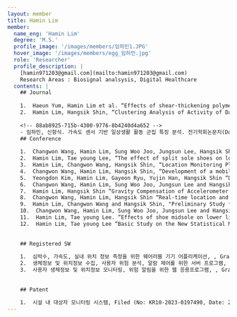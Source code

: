 ```yaml
--- 
layout: member 
title: Hamin Lim 
member:
  name_eng: 'Hamin Lim'
  degree: 'M.S.'
  profile_image: '/images/members/임하민1.JPG'
  hover_image: '/images/members/egg_임하민.jpg'
  role: 'Researcher'
  profile_description: |
    [hamin971203@gmail.com](mailto:hamin971203@gmail.com)
    Research Areas : Biosignal analsysis, Digital Healthcare
  contents: |
    ## Journal
    
    1.  Haeun Yum, Hamin Lim et al. “Effects of shear-thickening polymer on force attenuation capacities in hip protectors. Proceedings of the Institution of Mechanical Engineers” Part C: Journal of Mechanical Engineering Science. 2022;236(8):3881-3885.
    2.  Hamin Lim, Hangsik Shin, “Clustering Analysis of Activity of Daily Living based on Accelerometry.” The Transactions of the Korean Institute of Electrical Engineers KIEE Vol. 72, No. 11, p.1427-1433
    
    <!-- 88ab8925-715b-4300-9776-8b4240d4a652 -->
    - 임하민, 신항식. 가속도 센서 기반 일상생활 활동 군집 특징 분석. 전기학회논문지(Domestic) 특집호. 2023 11; HI22C1668, HR20C0026.
    ## Conference
    
    1.  Changwon Wang, Hamin Lim, Sung Woo Joo, Jungsun Lee, Hangsik Shin, “Investigating Abnormal Behavior Patterns in Psychiatric Inpatients” IEEE-EMBS International Conference on Biomedical and Health Informatics, Pittsburgh, USA, 10-18 Sep 2023
    2.  Hamin Lim, Tae young Lee, “The effect of split sole shoes on lower leg kinematics and Muscle Activities while Walking” International Foot and Ankle Biomechanics 2021, Brazil(Virtual Meeting), 11 -14 April 2021
    3.  Hamin Lim, Changwon Wang, Hangsik Shin, “Location Monitoring Platform for Psychiatric Closed Ward” The 55th KIEE Summer Conference 2024, 10-13 Jul 2024
    4.  Changwon Wang, Hamin Lim, Hangsik Shin, “Development of a mobile application that can monitor the location of patients in hospitals” The 55th KIEE Summer Conference 2024, 10-13 Jul 2024
    5.  Yeongdon Kim, Hamin Lim, Gayeon Ryu, Yujin Han, Hangsik Shin “Development of a Real-Time Upper Limb Range of Motion Measurement Method Using a Single Depth Measurement Camera” The 55th KIEE Summer Conference 2024, 10-13 Jul 2024
    6.  Changwon Wang, Hamin Lim, Sung Woo Joo, Jungsun Lee and Hangsik Shin, “Development of a Location Monitoring Platform for Inpatients within Closed Psychiatric Ward” KOSMI 2024 Spring conference, The catholic univrsity of Korea, Seoul, Korea, 19-21 Jun 2024
    7.  Hamin Lim, Hangsik Shin “Gravity Compensation of Accelerometer with Madgwick Filter-Based Quaternion Rotation Estimation” 2024 KOSOMBE spring conference, Yonsei University, Won-ju, Korea, 9-11 May 2024
    8.  Changwon Wang, Hamin Lim, Hangsik Shin “Real-time location and risk situation alarm platform for inpatients in psychiatric closed wards using Galaxy Watch” Conference on Information and Control Systems, SAINTJOHNS HOTEL, 23-25 Oct 2023
    9.  Hamin Lim, Changwon Wang and Hangsik Shin, "Preliminary Study for the Optimal Attachment Position of Accelerometer for Detecting Abnormal Behavior of Psychiatric Inpatient," The 54th KIEE Summer Conference 2023, Yongpyong Resort, Pyeongchang, Republic of Korea, 12-15 Jul 2023
    10.  Changwon Wang, Hamin Lim, Sung Woo Joo, Jungsun Lee and Hangsik Shin, "Analysis of psychiatric inpatients' abnormal behavior prior to self-harm or harm to others through nursing diary records," KOSOMBE spring conference2023, KMEDIhub, Daegu, Republic of Korea, 11-13 May 2023
    11.  Hamin Lim, Tae young Lee. “Effects of shoe midsole on lower limb kinematics and muscle activity while walking in two different speeds.” The Korean Society of Mechanical Engineers. 12-14 May 2021
    12.  Hamin Lim, Tae young Lee “Basic Study on the New Statistical Method of Electromyography Analysis” Korean Society for Precision Engineering, Online 14-16 Oct 2020
    
    
    ## Registered SW
    
    1.  심박수, 가속도, 실내 위치 정보 측정을 위한 웨어러블 기기 어플리케이션, , Granted(NO: KRC- 2023-059443, Date: 2023/12/14)
    2.  생체정보 및 위치정보 수집, 사용자 위험 분석, 알람 제어를 위한 서버 프로그램, , Granted(NO: KRC-2023-059444, Date: 2023/12/14)
    3.  사용자 생체정보 및 위치정보 모니터링, 위험 알림을 위한 웹 응용프로그램, , Granted(NO: KRC- 2023-059445, Date: 2023/12/14)
    
    
    ## Patent
    
    1.  시설 내 대상자 모니터링 시스템, Filed (No: KR10-2023-0197490, Date: 2023/12/29)
--- 
```

